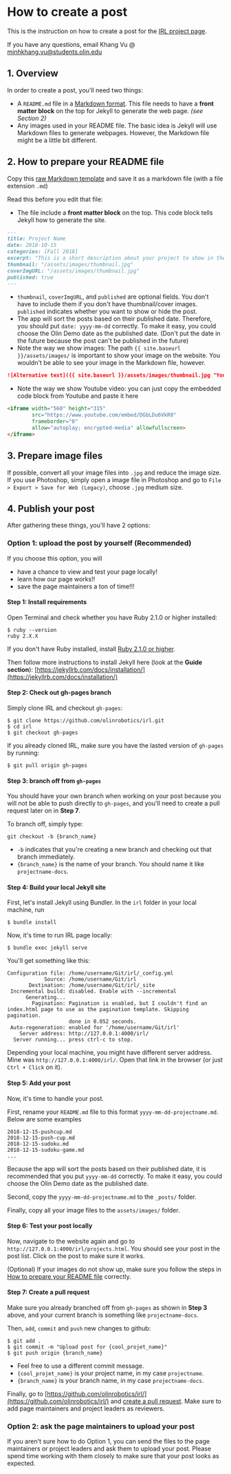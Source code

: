 # How to create a post

This is the instruction on how to create a post for the [IRL project page](https://olinrobotics.github.io/irl/projects.html).

If you have any questions, email Khang Vu @ minhkhang.vu@students.olin.edu
## 1. Overview
In order to create a post, you'll need two things:
- A `README.md` file in a [Markdown format](https://github.com/adam-p/markdown-here/wiki/Markdown-Cheatsheet). This file needs to have a **front matter block** on the top for Jekyll to generate the web page. _(see Section 2)_   
- Any images used in your README file.
The basic idea is Jekyll will use Markdown files to generate webpages. However, the Markdown file might be a little bit different.
## 2. How to prepare your README file
Copy this [raw Markdown template](https://raw.githubusercontent.com/olinrobotics/irl/gh-pages/_posts/README_TEMPLATE.md) and save it as a markdown file (with a file extension `.md`)

Read this before you edit that file:
* The file include a **front matter block** on the top. This code block tells Jekyll how to generate the site. 
```markdown
---
title: Project Name
date: 2018-10-15
categories: [Fall 2018]
excerpt: "This is a short description about your project to show in the project listing page."
thumbnail: "/assets/images/thumbnail.jpg"
coverImgURL: "/assets/images/thumbnail.jpg"
published: true
---
```  
* `thumbnail`, `coverImgURL`, and `published` are optional fields. You don't have to include them if you don't have thumbnail/cover images. `published` indicates whether you want to show or hide the post.
* The app will sort the posts based on their published date. Therefore, you should put `date: yyyy-mm-dd` correctly. To make it easy, you could choose the Olin Demo date as the published date. (Don't put the date in the future because the post can't be published in the future)
* Note the way we show images: The path `{{ site.baseurl }}/assets/images/` is important to show your image on the website. You wouldn't be able to see your image in the Markdown file, however.
```markdown
![Alternative text]({{ site.baseurl }}/assets/images/thumbnail.jpg "Your image title")
```
* Note the way we show Youtube video: you can just copy the embedded code block from Youtube and paste it here
```html
<iframe width="560" height="315" 
        src="https://www.youtube.com/embed/DGbLDu6VkR0" 
        frameborder="0" 
        allow="autoplay; encrypted-media" allowfullscreen>
</iframe>
```

## 3. Prepare image files
If possible, convert all your image files into `.jpg` and reduce the image size. If you use Photoshop, simply open a image file in Photoshop and go to `File > Export > Save for Web (Legacy)`, choose `.jpg` medium size.

## 4. Publish your post
After gathering these things, you'll have 2 options:
### Option 1: upload the post by yourself (Recommended)
If you choose this option, you will 
- have a chance to view and test your page locally!
- learn how our page works!!
- save the page maintainers a ton of time!!!

#### Step 1: Install requirements
Open Terminal and check whether you have Ruby 2.1.0 or higher installed:
```console
$ ruby --version
ruby 2.X.X
```
If you don't have Ruby installed, install [Ruby 2.1.0 or higher](https://www.ruby-lang.org/en/documentation/installation/).

Then follow more instructions to install Jekyll here (look at the **Guide section**): [https://jekyllrb.com/docs/installation/](https://jekyllrb.com/docs/installation/)

#### Step 2: Check out gh-pages branch
Simply clone IRL and checkout `gh-pages`:
```console
$ git clone https://github.com/olinrobotics/irl.git
$ cd irl
$ git checkout gh-pages
```
If you already cloned IRL, make sure you have the lasted version of `gh-pages` by running:
```console
$ git pull origin gh-pages
```
#### Step 3: branch off from `gh-pages`
You should have your own branch when working on your post because you will not be able to push directly to `gh-pages`, and you'll need to create a pull request later on in **Step 7**.

To branch off, simply type:
```
git checkout -b {branch_name}
```
- `-b` indicates that you're creating a new branch and checking out that branch immediately.
- `{branch_name}` is the name of your branch. You should name it like `projectname-docs`.

#### Step 4: Build your local Jekyll site
First, let's install Jekyll using Bundler. In the `irl` folder in your local machine, run
```console
$ bundle install
```
Now, it's time to run IRL page locally:
```console
$ bundle exec jekyll serve
```
You'll get something like this:
```console
Configuration file: /home/username/Git/irl/_config.yml
            Source: /home/username/Git/irl
       Destination: /home/username/Git/irl/_site
 Incremental build: disabled. Enable with --incremental
      Generating... 
        Pagination: Pagination is enabled, but I couldn't find an index.html page to use as the pagination template. Skipping pagination.
                    done in 0.052 seconds.
 Auto-regeneration: enabled for '/home/username/Git/irl'
    Server address: http://127.0.0.1:4000/irl/
  Server running... press ctrl-c to stop.
```
Depending your local machine, you might have different server address. Mine was `http://127.0.0.1:4000/irl/`. Open that link in the browser (or just `Ctrl + Click` on it).

#### Step 5: Add your post
Now, it's time to handle your post. 

First, rename your `README.md` file to this format `yyyy-mm-dd-projectname.md`. Below are some examples
```console
2018-12-15-pushcup.md
2018-12-15-push-cup.md
2018-12-15-sudoku.md
2018-12-15-sudoku-game.md
...
```
Because the app will sort the posts based on their published date, it is recommended that you put `yyyy-mm-dd` correctly. To make it easy, you could choose the Olin Demo date as the published date. 

Second, copy the `yyyy-mm-dd-projectname.md` to the `_posts/` folder.

Finally, copy all your image files to the `assets/images/` folder.

#### Step 6: Test your post locally
Now, navigate to the website again and go to `http://127.0.0.1:4000/irl/projects.html`. You should see your post in the post list. Click on the post to make sure it works. 

(Optional) If your images do not show up, make sure you follow the steps in [How to prepare your README file](##how-to-prepare-your-readme-file) correctly.

#### Step 7: Create a pull request
Make sure you already branched off from `gh-pages` as shown in **Step 3** above, and your current branch is something like `projectname-docs`.

Then, `add`, `commit` and `push` new changes to github:
```console
$ git add .
$ git commit -m "Upload post for {cool_projet_name}"
$ git push origin {branch_name}
```
- Feel free to use a different commit message. 
- `{cool_projet_name}` is your project name, in my case `projectname`. 
- `{branch_name}` is your branch name, in my case `projectname-docs`.

Finally, go to [https://github.com/olinrobotics/irl/](https://github.com/olinrobotics/irl/) and [create a pull request](https://help.github.com/articles/creating-a-pull-request/). Make sure to add page maintainers and project leaders as reviewers.

### Option 2: ask the page maintainers to upload your post
If you aren't sure how to do Option 1, you can send the files to the page maintainers or project leaders and ask them to upload your post. Please spend time working with them closely to make sure that your post looks as expected.
